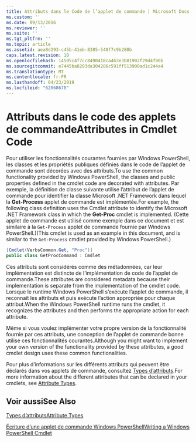 ```yaml
---
title: Attributs dans le Code de l’applet de commande | Microsoft Docs
ms.custom: ''
ms.date: 09/13/2016
ms.reviewer: ''
ms.suite: ''
ms.tgt_pltfrm: ''
ms.topic: article
ms.assetid: aea8d293-c45b-41eb-8385-548f7c9b280b
caps.latest.revision: 10
ms.openlocfilehash: 14505c4f7cc8490418ca463e3b81902f29d4f90b
ms.sourcegitcommit: e7445ba8203da304286c591ff513900ad1c244a4
ms.translationtype: MT
ms.contentlocale: fr-FR
ms.lasthandoff: 04/23/2019
ms.locfileid: "62068678"
---
```

# <a name="attributes-in-cmdlet-code"></a><span data-ttu-id="52870-102">Attributs dans le code des applets de commande</span><span class="sxs-lookup"><span data-stu-id="52870-102">Attributes in Cmdlet Code</span></span>

<span data-ttu-id="52870-103">Pour utiliser les fonctionnalités courantes fournies par Windows PowerShell, les classes et les propriétés publiques définies dans le code de l’applet de commande sont décorées avec des attributs.</span><span class="sxs-lookup"><span data-stu-id="52870-103">To use the common functionality provided by Windows PowerShell, the classes and public properties defined in the cmdlet code are decorated with attributes.</span></span> <span data-ttu-id="52870-104">Par exemple, la définition de classe suivante utilise l’attribut de l’applet de commande pour identifier la classe Microsoft .NET Framework dans lequel la **Get-Process** applet de commande est implémentée.</span><span class="sxs-lookup"><span data-stu-id="52870-104">For example, the following class definition uses the Cmdlet attribute to identify the Microsoft .NET Framework class in which the **Get-Proc** cmdlet is implemented.</span></span> <span data-ttu-id="52870-105">(Cette applet de commande est utilisé comme exemple dans ce document et est similaire à la `Get-Process` applet de commande fournie par Windows PowerShell.)</span><span class="sxs-lookup"><span data-stu-id="52870-105">(This cmdlet is used as an example in this document, and is similar to the `Get-Process` cmdlet provided by Windows PowerShell.)</span></span>

```csharp
[Cmdlet(VerbsCommon.Get, "Proc")]
public class GetProcCommand : Cmdlet
```

<span data-ttu-id="52870-106">Ces attributs sont considérés comme des métadonnées, car leur implémentation est distincte de l’implémentation de code de l’applet de commande.</span><span class="sxs-lookup"><span data-stu-id="52870-106">These attributes are considered metadata because their implementation is separate from the implementation of the cmdlet code.</span></span> <span data-ttu-id="52870-107">Lorsque le runtime Windows PowerShell s’exécute l’applet de commande, il reconnaît les attributs et puis exécute l’action appropriée pour chaque attribut.</span><span class="sxs-lookup"><span data-stu-id="52870-107">When the Windows PowerShell runtime runs the cmdlet, it recognizes the attributes and then performs the appropriate action for each attribute.</span></span>

<span data-ttu-id="52870-108">Même si vous voulez implémenter votre propre version de la fonctionnalité fournie par ces attributs, une conception de l’applet de commande bonne utilise ces fonctionnalités courantes.</span><span class="sxs-lookup"><span data-stu-id="52870-108">Although you might want to implement your own version of the functionality provided by these attributes, a good cmdlet design uses these common functionalities.</span></span>

<span data-ttu-id="52870-109">Pour plus d’informations sur les différents attributs qui peuvent être déclarés dans vos applets de commande, consultez [Types d’attributs](./attribute-types.md).</span><span class="sxs-lookup"><span data-stu-id="52870-109">For more information about the different attributes that can be declared in your cmdlets, see [Attribute Types](./attribute-types.md).</span></span>

## <a name="see-also"></a><span data-ttu-id="52870-110">Voir aussi</span><span class="sxs-lookup"><span data-stu-id="52870-110">See Also</span></span>

[<span data-ttu-id="52870-111">Types d’attributs</span><span class="sxs-lookup"><span data-stu-id="52870-111">Attribute Types</span></span>](./attribute-types.md)

[<span data-ttu-id="52870-112">Écriture d’une applet de commande Windows PowerShell</span><span class="sxs-lookup"><span data-stu-id="52870-112">Writing a Windows PowerShell Cmdlet</span></span>](./writing-a-windows-powershell-cmdlet.md)
